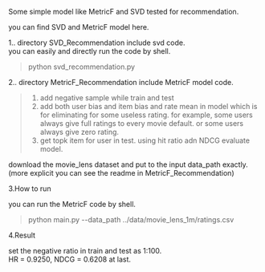 Some simple model like MetricF and SVD tested for recommendation.

you can  find SVD and MetricF model here.

1.. directory SVD_Recommendation include svd code.  
    you can easily and directly run the code by shell.  
  >python svd_recommendation.py  


2.. directory MetricF_Recommendation include MetricF model code.  
>1. add negative sample while train and test
>2. add both user bias and item bias and rate mean in model which is for eliminating for some useless rating. 
for example, some users always give full ratings to every movie default. or some users always give zero rating.  
>3. get topk item for user in test. using hit ratio adn NDCG evaluate model.  

download the movie_lens dataset and put to the input data_path exactly.(more explicit you can see the readme 
in MetricF_Recommendation)  

3.How to run

you can run the MetricF code by shell.  
>python main.py --data_path ../data/movie_lens_1m/ratings.csv        

4.Result  

set the negative ratio in train and test as 1:100.  
HR = 0.9250, NDCG = 0.6208 at last.     